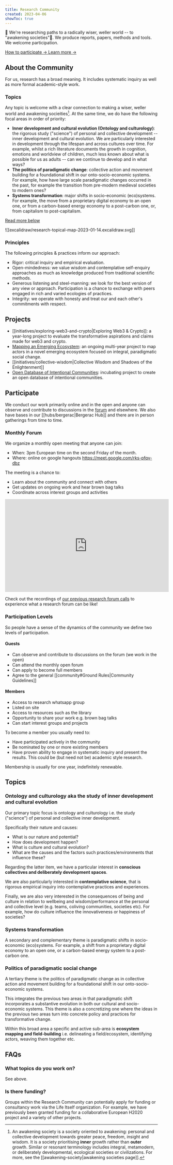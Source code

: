 ```yaml
---
title: Research Community
created: 2023-04-06
showToc: true
---
```


👋 We're researching paths to a radically wiser, weller world -- to "awakening societies"🌻. We produce reports, papers, methods and tools. We welcome participation.

[^1]: An awakening society is a society oriented to awakening: personal and collective development towards greater peace, freedom, insight and wisdom. It is a society prioritising  **inner** growth rather than **outer** growth. Similar or resonant terminology includes integral, metamodern, or deliberately developmental, ecological societies or civilizations. For more, see the [[awakening-society|awakening societies page]].

<div className="mt-10 flex gap-x-6 not-prose">
  <a
    href="#participate"
    className="rounded-md bg-secondary px-4 py-3 font-medium text-primary shadow focus:outline-none focus:ring-2 focus:ring-primary "
>
    How to participate <span aria-hidden="true">→</span>
  </a>
  <a href="#about-the-community" className="rounded-md bg-secondary px-4 py-3 font-medium text-primary shadow focus:outline-none focus:ring-2 focus:ring-primary">
    Learn more <span aria-hidden="true">→</span>
  </a>
</div>

## About the Community

For us, research has a broad meaning. It includes systematic inquiry as well as more formal academic-style work.

### Topics

Any topic is welcome with a clear connection to making a wiser, weller world and awakening socieities[^1]. At the same time, we do have the following focal areas in order of priority:

- **Inner development and cultural evolution (Ontology and culturology)**: the rigorous study ("science") of personal and collective development -- inner development and cultural evolution. We are particularly interested in development through the lifespan and across cultures over time. For example, whilst a rich literature documents the growth in cognition, emotions and worldview of children, much less known about what is possible for us as adults -- can we continue to develop and in what ways?
- **The politics of paradigmatic change**: collective action and movement building for a foundational shift in our onto-socio-economic systems. For example, how have large scale paradigmatic changes occurred in the past, for example the transition from pre-modern medieval societies to modern ones?
- **Systems transformation**: major shifts in socio-economic (eco)systems. For example, the move from a proprietary digital economy to an open one, or from a carbon-based energy economy to a post-carbon one, or, from capitalism to post-capitalism.

[Read more below](#topics)

![[excalidraw/research-topical-map-2023-01-14.excalidraw.svg]]

### Principles

The following principles & practices inform our approach:

- Rigor: critical inquiry and empirical evaluation.
- Open-mindedness: we value wisdom and contemplative self-enquiry approaches as much as knowledge produced from traditional scientific methods.
- Generous listening and steel-manning: we look for the best version of any view or approach. Participation is a chance to exchange with peers engaged in rich and varied ecologies of practices.
- Integrity: we operate with honesty and treat our and each other's commitments with respect.

## Projects

- [[initiatives/exploring-web3-and-crypto|Exploring Web3 & Crypto]]: a year-long project to evaluate the transformative aspirations and claims made for web3 and crypto.
- [Mapping an Emerging Ecosystem](/ecosystem): an ongoing multi-year project to map actors in a novel emerging ecosystem focused on integral, paradigmatic social change.
- [[initiatives/collective-wisdom|Collective Wisdom and Shadows of the Enlightenment]]
- [Open Database of Intentional Communities](https://github.com/orgs/life-itself/discussions/144): incubating project to create an open database of intentional communities.

<a name="how-to-participate"></a>

## Participate

We conduct our work primarily online and in the open and anyone can observe and contribute to discussions in the [forum][] and elsewhere. We also have bases in our [[hubs/bergerac|Bergerac Hub]] and there are in person gatherings from time to time.

[forum]: https://github.com/orgs/life-itself/discussions/categories/research

### Monthly Forum

We organize a monthly open meeting that anyone can join:

- When: 3pm European time on the second Friday of the month.
- Where: online on google hangouts https://meet.google.com/rks-pfqv-dbz

The meeting is a chance to:

- Learn about the community and connect with others
- Get updates on ongoing work and hear brown bag talks
- Coordinate across interest groups and activities

<iframe width="540" height="305" src="https://1ebb0834.sibforms.com/serve/MUIEAMrSe1USyAnFoe_C630Hr_0w-TDQQxw6XMoeLGZz82CiFPdnyM0wQSEPQxYICRv2iFrZ2Q-huoSJLziIJQgGvH1g7RxqvjPmV4i5wU7eHy4zl9KD3KDdF9ZekRx0NAhwEZl2D7LQ7Qe02DSJOqgSpG6dU6R8Fgi7RN2ehg-zMnq2iH7gTff5uu-6HimjfC1z4hK9RuUXvQY0" frameborder="0" scrolling="auto" allowfullscreen></iframe>

Check out the recordings of [our previous research forum calls](https://www.youtube.com/playlist?list=PLg0Untv2MuxXjzVSehpnGd1GVN8cgKXcr) to experience what a research forum can be like!

### Participation Levels

So people have a sense of the dynamics of the community we define two levels of participation.

#### Guests

- Can observe and contribute to discussions on the forum (we work in the open) 
- Can attend the monthly open forum
- Can apply to become full members
- Agree to the general [[community#Ground Rules|Community Guidelines]]

#### Members

- Access to research whatsapp group
- Listed on site
- Access to resources such as the library
- Opportunity to share your work e.g. brown bag talks
- Can start interest groups and projects

To become a member you usually need to:

- Have participated actively in the community
- Be nominated by one or more existing members
- Have proven ability to engage in systematic inquiry and present the results. This could be (but need not be) academic style research.

Membership is usually for one year, indefinitely renewable.

## Topics

### Ontology and culturology aka the study of inner development and cultural evolution

Our primary topic focus is ontology and culturology i.e. the study ("science") of personal and collective inner development.

Specifically their nature and causes:

- What is our nature and potential?
- How does development happen?
- What is culture and cultural evolution?
- What are the causes and the factors such practices/environments that influence these?

Regarding the latter item, we have a particular interest in **conscious collectives and deliberately development spaces**.

We are also particularly interested in **contemplative science**, that is rigorous empirical inquiry into contemplative practices and experiences.

Finally, we are also very interested in the consequences of being and culture in relation to wellbeing and wisdom/performance at the personal and collective level (e.g. teams, coliving communities, societies etc). For example, how do culture influence the innovativeness or happiness of societies?

### Systems transformation

A secondary and complementary theme is paradigmatic shifts in socio-economic (eco)systems. For example, a shift from a proprietary digital economy to an open one, or a carbon-based energy system to a post-carbon one.

### Politics of paradigmatic social change

A tertiary theme is the politics of paradigmatic change as in collective action and movement building for a foundational shift in our onto-socio-economic systems.

This integrates the previous two areas in that paradigmatic shift incorporates a substantive evolution in both our cultural and socio-economic systems. This theme is also a concretizing one where the ideas in the previous two areas turn into concrete policy and practices for transformative change.
 
Within this broad area a specific and active sub-area is **ecosystem mapping and field-building** i.e. delineating a field/ecosystem, identifying actors, weaving them together etc.

## FAQs

### What topics do you work on?

See above.

### Is there funding?

Groups within the Research Community can potentially apply for funding or consultancy work via the Life Itself organization. For example, we have previously been granted funding for a collaborative European H2020 project and a variety of other projects.
